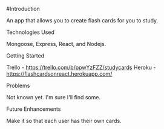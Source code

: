 #Introduction

An app that allows you to create flash cards for you to study. 

Technologies Used

Mongoose, Express, React, and Nodejs. 

Getting Started 

Trello - https://trello.com/b/ppwYzFZZ/studycards
Heroku - https://flashcardsonreact.herokuapp.com/

Problems 

Not known yet. I'm sure I'll find some. 

Future Enhancements

Make it so that each user has their own cards. 
